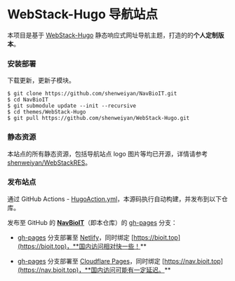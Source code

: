 # WebStack-Hugo 导航站点

本项目是基于 [WebStack-Hugo](https://github.com/shenweiyan/WebStack-Hugo) 静态响应式网址导航主题，打造的的**个人定制版本**。

### 安装部署

下载更新，更新子模块。

```
$ git clone https://github.com/shenweiyan/NavBioIT.git
$ cd NavBioIT
$ git submodule update --init --recursive
$ cd themes/WebStack-Hugo
$ git pull https://github.com/shenweiyan/WebStack-Hugo.git
```

### 静态资源

本站点的所有静态资源，包括导航站点 logo 图片等均已开源，详情请参考 [shenweiyan/WebStackRES](https://github.com/shenweiyan/WebStackRES)。

### 发布站点

通过 GitHub Actions - [HugoAction.yml](https://github.com/shenweiyan/NavBioIT/blob/main/.github/workflows/HugoAction.yml)，本源码执行自动构建，并发布到以下仓库。

发布至 GitHub 的 **[NavBioIT](https://github.com/shenweiyan/NavBioIT)**（即本仓库）的 [gh-pages](https://github.com/shenweiyan/NavBioIT/tree/gh-pages) 分支：

- [gh-pages](https://github.com/shenweiyan/NavBioIT/tree/gh-pages) 分支部署至 [Netlify](https://app.netlify.com/)，同时绑定 [https://bioit.top](https://bioit.top)，**国内访问相对快一些！**

- [gh-pages](https://github.com/shenweiyan/NavBioIT/tree/gh-pages) 分支部署至 [Cloudflare Pages](https://pages.cloudflare.com/)，同时绑定 [https://nav.bioit.top](https://nav.bioit.top)，**国内访问可能有一定延迟。**

